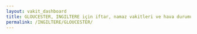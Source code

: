 ```yaml
---
layout: vakit_dashboard
title: GLOUCESTER, INGILTERE için iftar, namaz vakitleri ve hava durumu - ilçe/eyalet seç
permalink: /INGILTERE/GLOUCESTER/
---
```


<script type="text/javascript">
  var GLOBAL_COUNTRY = 'INGILTERE';
  var GLOBAL_CITY = 'GLOUCESTER';
  var GLOBAL_STATE = '';
  var lat = 72;
  var lon = 21;
</script>
